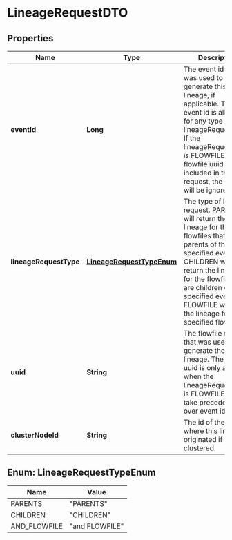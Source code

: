 

# LineageRequestDTO

## Properties

Name | Type | Description | Notes
------------ | ------------- | ------------- | -------------
**eventId** | **Long** | The event id that was used to generate this lineage, if applicable. The event id is allowed for any type of lineageRequestType. If the lineageRequestType is FLOWFILE and the flowfile uuid is also included in the request, the event id will be ignored. |  [optional]
**lineageRequestType** | [**LineageRequestTypeEnum**](#LineageRequestTypeEnum) | The type of lineage request. PARENTS will return the lineage for the flowfiles that are parents of the specified event. CHILDREN will return the lineage for the flowfiles that are children of the specified event. FLOWFILE will return the lineage for the specified flowfile. |  [optional]
**uuid** | **String** | The flowfile uuid that was used to generate the lineage. The flowfile uuid is only allowed when the lineageRequestType is FLOWFILE and will take precedence over event id. |  [optional]
**clusterNodeId** | **String** | The id of the node where this lineage originated if clustered. |  [optional]



## Enum: LineageRequestTypeEnum

Name | Value
---- | -----
PARENTS | &quot;PARENTS&quot;
CHILDREN | &quot;CHILDREN&quot;
AND_FLOWFILE | &quot;and FLOWFILE&quot;



